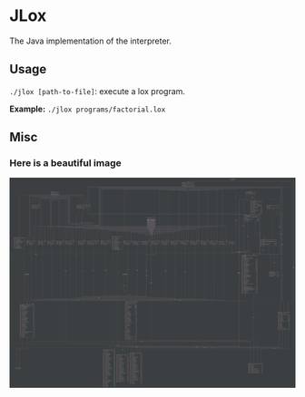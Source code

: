 # JLox
The Java implementation of the interpreter.

## Usage
`./jlox [path-to-file]`: execute a lox program.

**Example:** `./jlox programs/factorial.lox`

## Misc
### Here is a beautiful image
![Class diagram](class_diagram.png)
